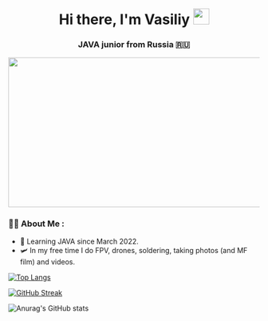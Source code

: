 <h1 align="center">Hi there, I'm Vasiliy</a> 
<img src="https://github.com/blackcater/blackcater/raw/main/images/Hi.gif" height="32"/></h1>
<h3 align="center">JAVA junior from Russia 🇷🇺</h3>


<div align="center">
  <img src="https://media.giphy.com/media/mCRJDo24UvJMA/giphy.gif" width="600" height="300"/>
</div>

### :man_technologist: About Me :
- :telescope: Learning JAVA since March 2022.
- :small_airplane: In my free time I do FPV, drones, soldering, taking photos (and MF film) and videos.

[![Top Langs](https://github-readme-stats.vercel.app/api/top-langs/?username=santi15355&layout=compact&theme=vision-friendly-dark)](https://github.com/anuraghazra/github-readme-stats)

[![GitHub Streak](http://github-readme-streak-stats.herokuapp.com?user=santi15355&theme=dark)](https://git.io/streak-stats)

![Anurag's GitHub stats](https://github-readme-stats.vercel.app/api?username=santi15355&show_icons=true&theme=radical)

